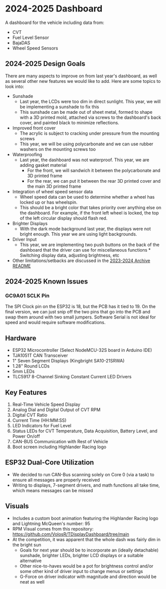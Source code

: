 # 2024-2025 Dashboard

A dashboard for the vehicle including data from:
* CVT
* Fuel Level Sensor
* BajaDAS
* Wheel Speed Sensors

## 2024-2025 Design Goals

There are many aspects to improve on from last year's dashboard, as well as several other new features we would like to add. Here are some topics to look into:

* Sunshade
  * Last year, the LCDs were too dim in direct sunlight. This year, we will be implementing a sunshade to fix this
  * This sunshade can be made out of sheet metal, formed to shape with a 3D printed mold, attached via screws to the dashboard's back cover, and painted black to minimize reflections.
 * Improved front cover
     * The acrylic is subject to cracking under pressure from the mounting screws
     * This year, we will be using polycarbonate and we can use rubber washers on the mounting screws too
 * Waterproofing
     * Last year, the dashboard was not waterproof. This year, we are adding gasket material
          * For the front, we will sandwich it between the polycarbonate and 3D printed frame
          * For the rear, we can put it between the rear 3D printed cover and the main 3D printed frame
* Integration of wheel speed sensor data
     * Wheel speed data can be used to determine whether a wheel has locked up or has wheelspin.
     * This should be a bright color that takes priority over anything else on the dashboard. For example, if the front left wheel is locked, the top of the left circular display should flash red.
* Brighter Displays
     * With the dark mode background last year, the displays were not bright enough. This year we are using light backgrounds.
* Driver Input
     * This year, we are implementing two push buttons on the back of the dashboard that the driver can use for miscellaneous functions
           * Switching display data, adjusting brightness, etc
* Other limitations/setbacks are discussed in the [2023-2024 Archive README](https://github.com/NJIT-Highlander-Racing-Electrical/Dashboard/tree/main/2023-2024%20Archive)

## 2024-2025 Known Issues

### GC9A01 SCLK Pin

The SPI Clock pin on the ESP32 is 18, but the PCB has it tied to 19. On the final version, we can just snip off the two pins that go into the PCB and swap them around with two small jumpers. Software Serial is not ideal for speed and would require software modifications.


## Hardware

* ESP32 Microcontroller (Select NodeMCU-32S board in Arduino IDE)
* TJA1051T CAN Transceiver
* 1" Seven Segment Displays (Kingbright SA10-21SRWA)
* 1.28" Round LCDs
* 5mm LEDs
* TLC5917 8-Channel Sinking Constant Current LED Drivers

## Key Features

1. Real-Time Vehicle Speed Display
2. Analog Dial and Digital Output of CVT RPM
4. Digital CVT Ratio
5. Current Time (HH:MM:SS)
6. LED Indicators for Fuel Level
7. Status LEDs for CVT Temperature, Data Acquisition, Battery Level, and Power On/off
8. CAN-BUS Communication with Rest of Vehicle
9. Boot screen including Highlander Racing logo

## ESP32 Dual-Core Utilization

* We decided to run CAN-Bus scanning solely on Core 0 (via a task) to ensure all messages are properly received
* Writing to displays, 7-segment drivers, and math functions all take time, which means messages can be missed

## Visuals

* Includes a custom boot animation featuring the Highlander Racing logo and Lightning McQueen's number: 95
* RPM Visual comes from this repository: https://github.com/VolosR/TDisplayDashboard/tree/main
* At the competition, it was apparent that the whole dash was fairly dim in the bright sun
  * Goals for next year should be to incorporate an (ideally detachable) sunshade, brighter LEDs, brighter LCD displays or a suitable alternative
  * Other nice-to-haves would be a pot for brightness control and/or some other kind of driver input to change menus or settings
  * G-Force on driver indicator with magnitude and direction would be neat as well
